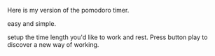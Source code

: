 Here is my version of the pomodoro timer.

easy and simple.

setup the time length you'd like to work and rest.
Press button play to discover a new way of working.

